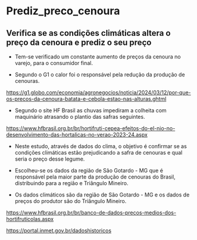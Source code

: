 # Prediz_preco_cenoura
 
## Verifica se as condições climáticas altera o preço da cenoura e prediz o seu preço

- Tem-se verificado um constante aumento de preços da cenoura no varejo, para o consumidor final.

- Segundo o G1 o calor foi o responsável pela redução da produção de cenouras.

https://g1.globo.com/economia/agronegocios/noticia/2024/03/12/por-que-os-precos-da-cenoura-batata-e-cebola-estao-nas-alturas.ghtml

- Segundo o site HF Brasil as chuvas impediram a colheita com maquinário atrasando o plantio das safras seguintes.

https://www.hfbrasil.org.br/br/hortifruti-cepea-efeitos-do-el-nio-no-desenvolvimento-das-hortalicas-no-verao-2023-24.aspx 

- Neste estudo, através de dados do clima, o objetivo é confirmar se as condições climáticas estão prejudicando
a safra de cenouras e qual seria o preço desse legume.

- Escolheu-se os dados da região de São Gotardo - MG que é responsável pela maior parte da produção de cenouras
do Brasil, distribuindo para a região e Triângulo Mineiro.

- Os dados climáticos são da região de São Gotardo - MG e os dados de preços do produtor são do Triângulo Mineiro.

https://www.hfbrasil.org.br/br/banco-de-dados-precos-medios-dos-hortifruticolas.aspx

https://portal.inmet.gov.br/dadoshistoricos